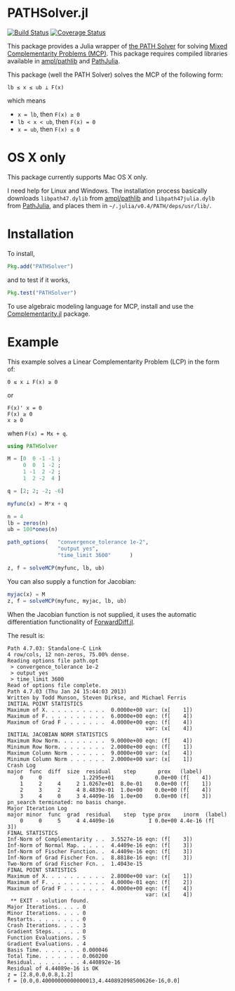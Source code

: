 # PATHSolver.jl

[![Build Status](https://travis-ci.org/chkwon/PATHSolver.jl.svg?branch=master)](https://travis-ci.org/chkwon/PATHSolver.jl)
[![Coverage Status](https://coveralls.io/repos/github/chkwon/PATHSolver.jl/badge.svg?branch=master)](https://coveralls.io/github/chkwon/PATHSolver.jl?branch=master)



This package provides a Julia wrapper of [the PATH Solver](http://pages.cs.wisc.edu/~ferris/path.html) for solving [Mixed Complementarity Problems (MCP)](https://en.wikipedia.org/wiki/Mixed_complementarity_problem). This package requires compiled libraries available in [ampl/pathlib](https://github.com/ampl/pathlib) and [PathJulia](https://github.com/chkwon/PathJulia).

This package (well the PATH Solver) solves the MCP of the following form:
```
lb ≤ x ≤ ub ⟂ F(x)
```
which means
- `x = lb`, then `F(x) ≥ 0`
- `lb < x < ub`, then `F(x) = 0`
- `x = ub`, then `F(x) ≤ 0`


# OS X only

This package currently supports Mac OS X only.

I need help for Linux and Windows. The installation process basically downloads `libpath47.dylib` from [ampl/pathlib](https://github.com/ampl/pathlib) and `libpath47julia.dylb` from [PathJulia](https://github.com/chkwon/PathJulia), and places them in `~/.julia/v0.4/PATH/deps/usr/lib/`.


# Installation

To install,
```julia
Pkg.add("PATHSolver")
```
and to test if it works,
```julia
Pkg.test("PATHSolver")
```

To use algebraic modeling language for MCP, install and use the [Complementarity.jl](https://github.com/chkwon/Complementarity.jl) package.


# Example

This example solves a Linear Complementarity Problem (LCP) in the form of:

```
0 ≤ x ⟂ F(x) ≥ 0
```

or

```
F(x)' x = 0
F(x) ≥ 0
x ≥ 0
```
when `F(x) = Mx + q`.

```julia
using PATHSolver

M = [0  0 -1 -1 ;
     0  0  1 -2 ;
     1 -1  2 -2 ;
     1  2 -2  4 ]

q = [2; 2; -2; -6]

myfunc(x) = M*x + q

n = 4
lb = zeros(n)
ub = 100*ones(n)

path_options(   "convergence_tolerance 1e-2",
                "output yes",
                "time_limit 3600"      )

z, f = solveMCP(myfunc, lb, ub)
```

You can also supply a function for Jacobian:
```julia
myjac(x) = M
z, f = solveMCP(myfunc, myjac, lb, ub)
```
When the Jacobian function is not supplied, it uses the automatic differentiation functionality of [ForwardDiff.jl](https://github.com/JuliaDiff/ForwardDiff.jl).

The result is:
```
Path 4.7.03: Standalone-C Link
4 row/cols, 12 non-zeros, 75.00% dense.
Reading options file path.opt
 > convergence_tolerance 1e-2
 > output yes
 > time_limit 3600
Read of options file complete.
Path 4.7.03 (Thu Jan 24 15:44:03 2013)
Written by Todd Munson, Steven Dirkse, and Michael Ferris
INITIAL POINT STATISTICS
Maximum of X. . . . . . . . . .  0.0000e+00 var: (x[    1])
Maximum of F. . . . . . . . . .  6.0000e+00 eqn: (f[    4])
Maximum of Grad F . . . . . . .  4.0000e+00 eqn: (f[    4])
                                            var: (x[    4])
INITIAL JACOBIAN NORM STATISTICS
Maximum Row Norm. . . . . . . .  9.0000e+00 eqn: (f[    4])
Minimum Row Norm. . . . . . . .  2.0000e+00 eqn: (f[    1])
Maximum Column Norm . . . . . .  9.0000e+00 var: (x[    4])
Minimum Column Norm . . . . . .  2.0000e+00 var: (x[    1])
Crash Log
major  func  diff  size  residual    step       prox   (label)
    0     0             1.2295e+01             0.0e+00 (f[    4])
    1     2     4     2 1.0267e+01  8.0e-01    0.0e+00 (f[    1])
    2     3     2     4 8.4839e-01  1.0e+00    0.0e+00 (f[    4])
    3     4     0     3 4.4409e-16  1.0e+00    0.0e+00 (f[    3])
pn_search terminated: no basis change.
Major Iteration Log
major minor  func  grad  residual    step  type prox    inorm  (label)
    0     0     5     4 4.4409e-16           I 0.0e+00 4.4e-16 (f[    3])
FINAL STATISTICS
Inf-Norm of Complementarity . .  3.5527e-16 eqn: (f[    3])
Inf-Norm of Normal Map. . . . .  4.4409e-16 eqn: (f[    3])
Inf-Norm of Fischer Function. .  4.4409e-16 eqn: (f[    3])
Inf-Norm of Grad Fischer Fcn. .  8.8818e-16 eqn: (f[    3])
Two-Norm of Grad Fischer Fcn. .  1.4043e-15
FINAL POINT STATISTICS
Maximum of X. . . . . . . . . .  2.8000e+00 var: (x[    1])
Maximum of F. . . . . . . . . .  4.0000e-01 eqn: (f[    2])
Maximum of Grad F . . . . . . .  4.0000e+00 eqn: (f[    4])
                                            var: (x[    4])
 ** EXIT - solution found.
Major Iterations. . . . 0
Minor Iterations. . . . 0
Restarts. . . . . . . . 0
Crash Iterations. . . . 3
Gradient Steps. . . . . 0
Function Evaluations. . 5
Gradient Evaluations. . 4
Basis Time. . . . . . . 0.000046
Total Time. . . . . . . 0.060200
Residual. . . . . . . . 4.440892e-16
Residual of 4.44089e-16 is OK
z = [2.8,0.0,0.8,1.2]
f = [0.0,0.40000000000000013,4.440892098500626e-16,0.0]
```
